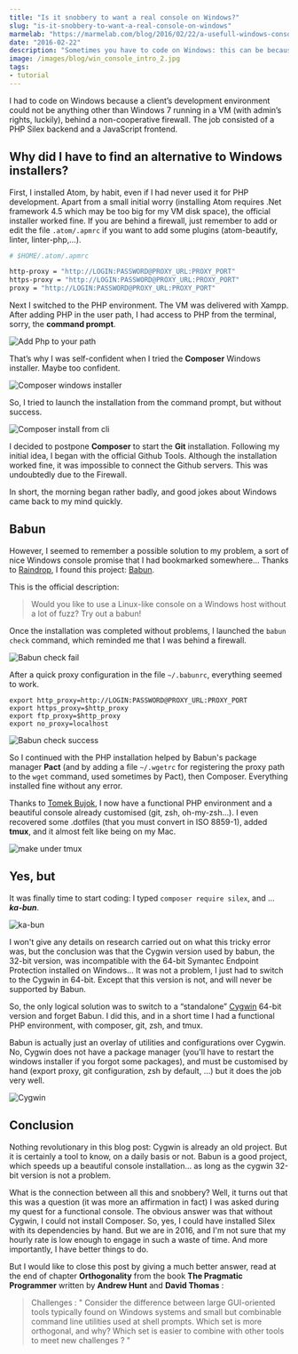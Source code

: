 ```yaml
---
title: "Is it snobbery to want a real console on Windows?"
slug: "is-it-snobbery-to-want-a-real-console-on-windows"
marmelab: "https://marmelab.com/blog/2016/02/22/a-usefull-windows-console.html"
date: "2016-02-22"
description: "Sometimes you have to code on Windows: this can be because of a personal challenge, or because you lost a bet, or because you don't have a choice. And it can be a bit painful when you are used to a powerful terminal. But some good solutions exist, as we'll see."
image: /images/blog/win_console_intro_2.jpg
tags:
- tutorial
---
```


I had to code on Windows because a client’s development environment could not be anything other than Windows 7 running in a VM (with admin’s rights, luckily), behind a non-cooperative firewall. The job consisted of a PHP Silex backend and a JavaScript frontend.

## Why did I have to find an alternative to Windows installers?

First, I installed Atom, by habit, even if I had never used it for PHP development.
Apart from a small initial worry (installing Atom requires .Net framework 4.5 which may be too big for my VM disk space), the official installer worked fine.
If you are behind a firewall, just remember to add or edit the file `.atom/.apmrc` if you want to add some plugins (atom-beautify, linter, linter-php,…).

``` sh
# $HOME/.atom/.apmrc

http-proxy = "http://LOGIN:PASSWORD@PROXY_URL:PROXY_PORT"
https-proxy = "http://LOGIN:PASSWORD@PROXY_URL:PROXY_PORT"
proxy = "http://LOGIN:PASSWORD@PROXY_URL:PROXY_PORT"
```

Next I switched to the PHP environment. The VM was delivered with Xampp. After adding PHP in the user path, I had access to PHP from the terminal, sorry, the **command prompt**.

![Add Php to your path](/images/blog/win_console_php_path.png)

That’s why I was self-confident when I tried the **Composer** Windows installer. Maybe too confident.

![Composer windows installer](/images/blog/win_console_error_composer_exe.png)

So, I tried to launch the installation from the command prompt, but without success.

![Composer install from cli](/images/blog/win_console_error_composer_cmd.png)

I decided to postpone **Composer**  to start the **Git** installation. Following my initial idea, I began with the official Github Tools. Although the installation worked fine, it was impossible to connect the Github servers. This was undoubtedly due to the Firewall.

In short, the morning began rather badly, and good jokes about Windows came back to my mind quickly.

## Babun

However, I seemed to remember a possible solution to my problem, a sort of nice Windows console promise that I had bookmarked somewhere… Thanks to [Raindrop](https://raindrop.io), I found this project: [Babun](http://babun.github.io/).

This is the official description:

> Would you like to use a Linux-like console on a Windows host without a lot of fuzz? Try out a babun!

Once the installation was completed without problems, I launched the `babun check` command, which reminded me that I was behind a firewall.

![Babun check fail](/images/blog/win_console_babun_check.png)

After a quick proxy configuration in the file `~/.babunrc`, everything seemed to work.

```
export http_proxy=http://LOGIN:PASSWORD@PROXY_URL:PROXY_PORT
export https_proxy=$http_proxy
export ftp_proxy=$http_proxy
export no_proxy=localhost
```

![Babun check success](/images/blog/win_console_babun_check_proxy.png)

So I continued with the PHP installation helped by Babun's package manager **Pact** (and by adding a file `~/.wgetrc` for registering the proxy path to the `wget` command, used sometimes by Pact), then Composer. Everything installed fine without any error.

Thanks to [Tomek Bujok](https://twitter.com/tombujok), I now have a functional PHP environment and a beautiful console already customised (git, zsh, oh-my-zsh…). I even recovered some .dotfiles (that you must convert in ISO 8859-1), added **tmux**, and it almost felt like being on my Mac.

 ![make under tmux](/images/blog/win_console_tmux_make.png)

## Yes, but

It was finally time to start coding: I typed `composer require silex`, and … ***ka-bun***.

 ![ka-bun](/images/blog/win_console_badabun.png)

I won't give any details on research carried out on what this tricky error was, but the conclusion was that the Cygwin version used by babun, the 32-bit version, was incompatible with the 64-bit Symantec Endpoint Protection installed on Windows...
It was not a problem, I just had to switch to the Cygwin in 64-bit. Except that this version is not, and will never be supported by Babun.

So, the only logical solution was to switch to a “standalone” [Cygwin](https://www.cygwin.com/) 64-bit version and forget Babun.
I did this, and in a short time I had a functional PHP environment, with composer, git, zsh, and tmux.

Babun is actually just an overlay of utilities and configurations over Cygwin. No, Cygwin does not have a package manager (you'll have to restart the windows installer if you forgot some packages), and must be customised by hand (export proxy, git configuration, zsh by default, …) but it does the job very well.

![Cygwin](/images/blog/win_console_cygwin.png)

## Conclusion

Nothing revolutionary in this blog post: Cygwin is already an old project. But it is certainly a tool to know, on a daily basis or not. Babun is a good project, which speeds up a beautiful console installation… as long as the cygwin 32-bit version is not a problem.

What is the connection between all this and snobbery?  Well, it turns out that this was a question (it was more an affirmation in fact) I was asked during my quest for a functional console.
The obvious answer was that without Cygwin, I could not install Composer. So, yes, I could have installed Silex with its dependencies by hand. But we are in 2016, and I'm not sure that my hourly rate is low enough to engage in such a waste of time. And more importantly, I have better things to do.

But I would like to close this post by giving a much better answer, read at the end of chapter **Orthogonality** from the book **The Pragmatic Programmer** written by **Andrew Hunt** and **David Thomas** :

   > Challenges : " Consider the difference between large GUI-oriented tools typically found on Windows systems and small but combinable command line utilities used at shell prompts. Which set is more orthogonal, and why? Which set is easier to combine with other tools to meet new challenges ? "
